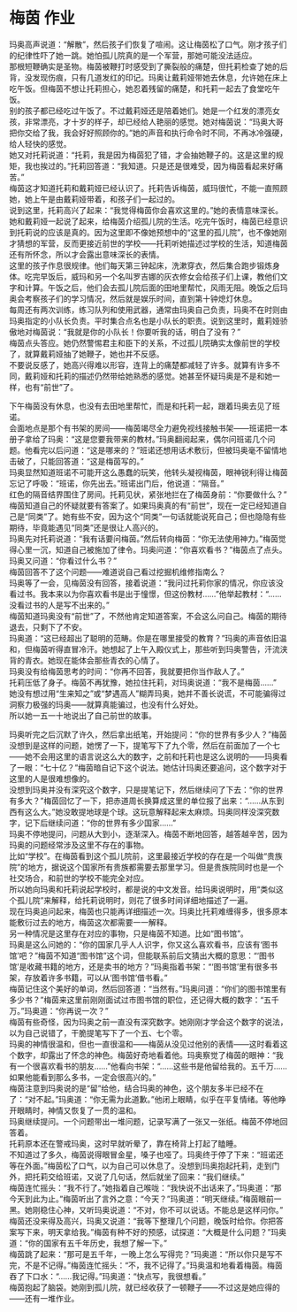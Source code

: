 # 梅茵 作业
玛奥高声说道：“解散”，然后孩子们恢复了喧闹。这让梅茵松了口气。刚才孩子们的纪律性吓了她一跳。她怕孤儿院真的是一个军营，那她可能没法适应。  
那根短鞭确实是圣物。梅茵被鞭打时感受到了撕裂般的痛楚，但托莉检查了她的后背，没发现伤痕，只有几道发红的印记。玛奥让戴莉娅带她去休息，允许她在床上吃午饭。但梅茵不想让托莉担心，她忍着残留的痛楚，和托莉一起去了食堂吃午饭。  
别的孩子都已经吃过午饭了。不过戴莉娅还是陪着她们。她是一个红发的漂亮女孩，非常漂亮，才十岁的样子，却已经给人艳丽的感觉。她对梅茵说：“玛奥大哥把你交给了我，我会好好照顾你的。”她的声音和执行命令时不同，不再冰冷强硬，给人轻快的感觉。  
她又对托莉说道：“托莉，我是因为梅茵犯了错，才会抽她鞭子的。这是这里的规矩，我也挨过的。”托莉回答道：“我知道。只是还是很难受，因为梅茵看起来好痛苦。”  
梅茵这才知道托莉和戴莉娅已经认识了。托莉告诉梅茵，威玛很忙，不能一直照顾她，她上午是由戴莉娅带着，和孩子们一起过的。  
说到这里，托莉高兴了起来：“我觉得梅茵你会喜欢这里的。”她的表情意味深长。  
她和戴莉娅一起说了起来，给梅茵介绍孤儿院的生活。吃完午饭时，梅茵已经意识到托莉说的应该是真的。因为这里即不像她预想中的“这里的孤儿院”，也不像她刚才猜想的军营，反而更接近前世的学校——托莉听她描述过学校的生活，知道梅茵还有所怀念，所以才会露出意味深长的表情。  
这里的孩子作息很规律。他们每天第三钟起床，洗漱穿衣，然后集合跑步锻炼身体。吃完早饭后，威玛和另一个名叫罗吉娜的灰衣修女会给孩子们上课，教他们文字和计算。午饭之后，他们会去孤儿院后面的田地里帮忙，风雨无阻。晚饭之后玛奥会考察孩子们的学习情况，然后就是娱乐时间，直到第十钟熄灯休息。  
每周还有两次训练，练习队列和使用武器，通常由玛奥自己负责，玛奥不在时则由玛奥指定的小队长负责。平时集合点名也是小队长的职责。说到这里时，戴莉娅骄傲地对梅茵说：“我就是你的小队长！你要听我的话，明白了没有？”  
梅茵点头答应。她仍然警惕君主和臣下的关系，不过孤儿院确实太像前世的学校了，就算戴莉娅抽了她鞭子，她也并不反感。  
不要说反感了，她高兴得难以形容，连背上的痛楚都减轻了许多。就算有许多不同，戴莉娅和托莉的描述仍然带给她熟悉的感觉。她甚至怀疑玛奥是不是和她一样，也有“前世”了。  


下午梅茵没有休息，也没有去田地里帮忙，而是和托莉一起，跟着玛奥去见了班诺。  
会面地点是那个有书架的房间——梅茵竭尽全力避免视线接触书架——班诺把一本册子拿给了玛奥：“这是您要我带来的教材。”玛奥翻阅起来，偶尔问班诺几个问题。他看完以后问道：“这是哪来的？”班诺还想用话术敷衍，但被玛奥毫不留情地击破了，只能回答道：“这是梅茵写的。”  
玛奥显然知道班诺不可能开这么愚蠢的玩笑，他转头凝视梅茵，眼神锐利得让梅茵忘记了呼吸：“班诺，你先出去。”班诺出门后，他说道：“隔音。”  
红色的隔音结界围住了房间。托莉见状，紧张地拦在了梅茵身前：“你要做什么？”  
梅茵知道自己的怀疑就要有答案了。如果玛奥真的有“前世”，现在一定已经知道自己是“同类”了。她有些不安，因为这个“同类”一句话就能说死自己；但也隐隐有些期待，毕竟能遇见“同类”还是很让人高兴的。  
玛奥先对托莉说道：“我有话要问梅茵。”然后转向梅茵：“你无法使用神力。”梅茵觉得心里一沉，知道自己被施加了律令。玛奥问道：“你喜欢看书？”梅茵点了点头。玛奥又问道：“你看过什么书？”  
梅茵回答不了这个问题——难道说自己看过挖掘机维修指南么？  
玛奥等了一会，见梅茵没有回答，接着说道：“我问过托莉你家的情况，你应该没看过书。我本来以为你喜欢看书是出于憧憬，但这份教材……”他举起教材：“……没看过书的人是写不出来的。”  
梅茵知道玛奥没有“前世”了，不然他肯定知道答案，不会这么问自己。梅茵的期待退去，只剩下了不安。  
玛奥道：“这已经超出了聪明的范畴。你是在哪里接受的教育？”玛奥的声音依旧温和，但梅茵听得直冒冷汗。她想起了上午入殿仪式上，那些听到玛奥警告，汗流浃背的青衣。她现在能体会那些青衣的心情了。  
玛奥没有给梅茵思考的时间：“你再不回答，我就要把你当作敌人了。”  
托莉压低了身子。梅茵不再犹豫，她拉住托莉，对玛奥说道：“我不是梅茵……”  
她没有想过用“生来知之”或“梦遇高人”糊弄玛奥，她并不善长说谎，不可能骗得过洞察力极强的玛奥——就算真能骗过，也没有什么好处。  
所以她一五一十地说出了自己前世的故事。  


玛奥听完之后沉默了许久，然后拿出纸笔，开始提问：“你的世界有多少人？”梅茵没想到是这样的问题，她愣了一下，提笔写下了九个零，然后在前面加了一个七——她不会用这里的语言说这么大的数字，之前和托莉也是这么说明的——玛奥看了一眼：“七十亿？”梅茵暗自记下这个说法。她估计玛奥还要追问，这个数字对于这里的人是很难想像的。  
没想到玛奥并没有深究这个数字，只是提笔记下，然后继续问了下去：“你的世界有多大？”梅茵回忆了一下，把赤道周长换算成这里的单位报了出来：“……从东到西有这么大。”她没敢提地球是个球。这玩意解释起来太麻烦。玛奥同样没深究数字，记下后继续问道：“你的世界有多少国家……”  
玛奥不停地提问，问题从大到小，逐渐深入。梅茵不断地回答，越答越辛苦，因为玛奥的问题经常涉及这里不存在的事物。  
比如“学校”。在梅茵看到这个孤儿院前，这里最接近学校的存在是一个叫做“贵族院”的地方，据说这个国家所有贵族都需要去那里学习。但是贵族院同时也是一个社交场合，和前世的学校不能完全对应。  
所以她向玛奥和托莉说起学校时，都是说的中文发音。给玛奥说明时，用“类似这个孤儿院”来解释，给托莉说明时，则花了很多时间详细地描述了一遍。  
现在玛奥追问起来，梅茵也只能再详细描述一次。玛奥比托莉难缠得多，很多原本能敷衍过去的地方，梅茵这次都需要一一解释。  
另一种情况是这里存在对应的事物，只是梅茵不知道。比如“图书馆”。  
玛奥是这么问她的：“你的国家几乎人人识字，你又这么喜欢看书，应该有‘图书馆’吧？”梅茵不知道“图书馆”这个词，但能联系前后文猜出大概的意思：“‘图书馆’是收藏书籍的地方，还是卖书的地方？”玛奥指着书架：“‘图书馆’里有很多书架，存放着许多书籍，可以从‘图书馆’借书看。”  
梅茵记住这个美好的单词，然后回答道：“当然有。”玛奥问道：“你们的图书馆里有多少书？”梅茵来这里前刚刚面试过市图书馆的职位，还记得大概的数字：“五千万。”玛奥道：“你再说一次？”  
梅茵有些奇怪，因为玛奥之前一直没有深究数字。她刚刚才学会这个数字的说法，以为自己说错了，干脆提笔写下了一个五、七个零。  
玛奥的神情很温和，但也一直很温和——梅茵从没见过他别的表情——这时看着这个数字，却露出了怀念的神色。梅茵好奇地看着他。玛奥察觉了梅茵的眼神：“我有一个很喜欢看书的朋友……”他看向书架：“……这些书是他留给我的。五千万……如果他能看到那么多书，一定会很高兴的。”  
梅茵注意到玛奥说的是“留”给他，结合玛奥的神色，这个朋友多半已经不在了：“对不起。”玛奥道：“你无需为此道歉。”他闭上眼睛，似乎在平复情绪。等他睁开眼睛时，神情又恢复了一贯的温和。  
玛奥继续提问。一个问题带出一堆问题，记录写满了一张又一张纸。梅茵不停地回答着。  
托莉原本还在警戒玛奥，这时早就听晕了，靠在椅背上打起了瞌睡。  
不知道过了多久，梅茵说得眼冒金星，嗓子也哑了。玛奥终于停了下来：“班诺还等在外面。”梅茵松了口气，以为自己可以休息了。没想到玛奥抱起托莉，走到门外，把托莉交给班诺，又说了几句话，然后就坐了回来：“我们继续。”  
梅茵连忙摇头：“我不行了。”她指着自己喉咙：“我快说不出话来了。”玛奥道：“那今天到此为止。”梅茵听出了言外之意：“今天？”玛奥道：“明天继续。”梅茵眼前一黑。她刚稳住心神，又听玛奥说道：“不对，你不可以说话。不能总是这样问你。”  
梅茵还没来得及高兴，玛奥又说道：“我等下整理几个问题，晚饭时给你。你把答案写下来，明天拿给我。”梅茵有种不好的预感，试探道：“大概是什么问题？”玛奥道：“你的国家有五千年历史，我想了解一下。”  
梅茵跳了起来：“那可是五千年，一晚上怎么写得完？”玛奥道：“所以你只是写不完，不是不记得。”梅茵连忙摇头：“不，我不记得了。”玛奥温和地看着梅茵。梅茵吞了下口水：“……我记得。”玛奥道：“快点写，我很想看。”  
梅茵抱起了脑袋。她刚到孤儿院，就已经收获了一顿鞭子——不过这是她应得的——还有一堆作业。  


